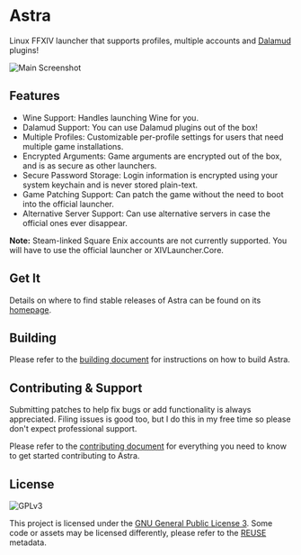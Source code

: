 # Astra

Linux FFXIV launcher that supports profiles, multiple accounts and [Dalamud](https://github.com/goatcorp/Dalamud)
plugins!

![Main Screenshot](https://xiv.zone/software/astra/main-screenshot.png)

## Features

* Wine Support: Handles launching Wine for you.
* Dalamud Support: You can use Dalamud plugins out of the box!
* Multiple Profiles: Customizable per-profile settings for users that need multiple game installations.
* Encrypted Arguments: Game arguments are encrypted out of the box, and is as secure as other launchers.
* Secure Password Storage: Login information is encrypted using your system keychain and is never stored plain-text.
* Game Patching Support: Can patch the game without the need to boot into the official launcher.
* Alternative Server Support: Can use alternative servers in case the official ones ever disappear. 

**Note:** Steam-linked Square Enix accounts are not currently supported. You will have to use the official launcher or XIVLauncher.Core.

## Get It

Details on where to find stable releases of Astra can be found on its [homepage](https://xiv.zone/astra/install).

## Building

Please refer to the [building document](BUILDING.md) for instructions on how to build Astra.

## Contributing & Support

Submitting patches to help fix bugs or add functionality is always appreciated. Filing issues is good too, but I do this in my free time so please don't expect professional support.

Please refer to the [contributing document](CONTRIBUTING.md) for everything you need to know to get started contributing to Astra.

## License

![GPLv3](https://www.gnu.org/graphics/gplv3-127x51.png)

This project is licensed under the [GNU General Public License 3](LICENSE). Some code or assets may be licensed differently, please refer to the [REUSE](https://reuse.software/spec/) metadata.
